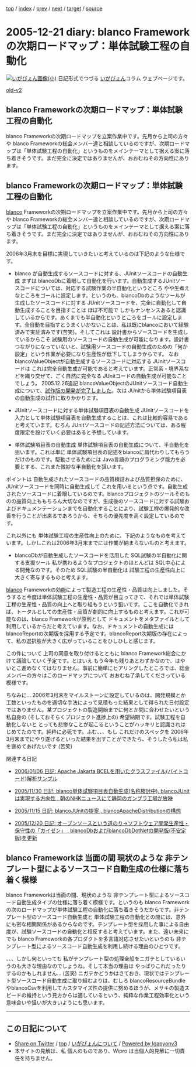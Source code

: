 [top](../index.html) 
 / [index](index.html) 
 / [prev](ig051220.html) 
 / [next](ig051223.html) 
 / [target](https://igapyon.github.io/diary/2005/ig051221.html) 
 / [source](https://github.com/igapyon/diary/blob/master/2005/ig051221.src.md) 

2005-12-21 diary: blanco Frameworkの次期ロードマップ：単体試験工程の自動化
=====================================================================================================
[![いがぴょん画像(小)](https://igapyon.github.io/diary/images/iga200306s.jpg "いがぴょん")](https://igapyon.github.io/diary/memo/memoigapyon.html) 日記形式でつづる [いがぴょん](https://igapyon.github.io/diary/memo/memoigapyon.html)コラム ウェブページです。

[old-v2](ig051221-orig.html)

## blanco Frameworkの次期ロードマップ：単体試験工程の自動化

blanco Frameworkの次期ロードマップを立案作業中です。先月から上司の方々や blanco Frameworkの総会メンバー達と相談しているのですが、次期ロードマップは「単体試験工程の自動化」というものをメインテーマとして据える案に落ち着きそうです。まだ完全に決定ではありませんが、おおむねその方向性にあります。


## blanco Frameworkの次期ロードマップ：単体試験工程の自動化

[blanco](http://www.igapyon.jp/blanco/blanco.ja.html) Frameworkの次期ロードマップを立案作業中です。先月から上司の方々や blanco Frameworkの総会メンバー達と相談しているのですが、次期ロードマップは「単体試験工程の自動化」というものをメインテーマとして据える案に落ち着きそうです。まだ完全に決定ではありませんが、おおむねその方向性にあります。

2006年3月末を目標に実現していきたいと考えているのは下記のような仕様です。

* blanco が自動生成するソースコードに対する、JUnitソースコードの自動生成
  まずは blancoDbに着眼して自動化を行います。自動生成するJUnitソースコードについては、対応する試験作業の半自動化というところ やや生煮えなところをゴールに設定します。というのも、blancoDbのようなツールが生成したソースコードに対する
  JUnitソースコードを、完全に自動化して自動生成することを目指すことは ほぼ不可能で しかもナンセンスあると認識しているからです。あくまでも半自動化というところをゴールに設定します。全自動を目指すとうまくいかないことは、私は既にblancoにおいて経験済みで実証済みです(苦笑)。そしてこれは
  設計書からソースコードを生成しているからこそ 試験用のソースコードの自動生成が可能になります。設計書つながりになっていないと、試験用ソースコードの自動生成のための「何か設定」という作業が必要になり生産性が低下してしまうからです。
  なお blancoValueObjectが自動生成するソースコードに対応する JUnitソースコードは これは完全自動生成が可能であると考えています。正常系・境界系などを織り交ぜて、ごく自然に完全なる JUnitコードの自動生成が可能なことでしょう。
  2005.12.26追記 blancoValueObjectのJUnitソースコード自動生成について、[試作版の開発が完了しました](ig051223.html)。次は JUnitから単体試験項目表の自動生成の試作に取りかかります。
  
* JUnitソースコードに対する単体試験項目表の自動生成
  JUnitソースコードを入力として単体試験項目表を自動生成することは、これは比較的容易であると考えています。むろん JUnitソースコードの記述方法については、ある程度限定を設けていく必要はあると予想しています。
  
* 単体試験項目表の自動生成
  単体試験項目表の自動生成について、半自動化を狙います。これは単に 単体試験項目表の記述をblancoに肩代わりしてもらうだけのものです。駆動させるためには
  Java言語のプログラミング能力を必要とする、これまた微妙な半自動化を狙います。

ポイントは 自動生成されたソースコードの品質検証および品質担保のために、JUnitソースコードを同時に自動生成して これを用いるという点です。自動生成されたソースコードに着眼しているのです。blancoプロジェクトのツールそのものの品質向上ももちろん大切なのですが、生成後のソースコードに対する試験およびドキュメンテーションまでを自動化することにより、試験工程の爆発的な改善を行うことが出来るであろうから、そちらの優先度を高く設定しているのです。

これ以外にも 単体試験工程の生産性向上のために、下記のようなものを考えています。しかしこれは2006年3月末までには作業が納まらないものと考えます。

* blancoDbが自動生成したソースコードを活用した SQL試験の半自動化に関する支援ツール
  私が携わるようなプロジェクトのほとんどは SQL中心による開発なのです。そのため SQL試験の半自動化は 試験工程の生産性向上に大きく寄与するものと考えます。

[blanco](http://www.igapyon.jp/blanco/blanco.ja.html) Frameworkの効能によって製造工程の生産性・品質は向上しました。そうすると今度は単体試験工程の生産性・品質が目立ってきて、それでは単体試験工程の生産性・品質の向上へと取り組もうという狙いです。ここを自動化できれば、トータルとしての生産性・品質が劇的に向上するものと考えます。これが可能なのは、blanco
Frameworkが原則として ドキュメントをメタファイルとして利用しているからだと考えています。なお、ドキュメントの自動生成には  blancoReportの次期版を採用する予定です。blancoReport次期版の存在によって、私の選択肢が大きく広がっていることをひしひしと感じます。

この件について 上司の同意を取り付けるとともに blanco Framework総会にかけて議論していく予定です。とはいえ もう今年も残りあとわずかなので、はやいとこ進めなくてはなりません。事前に簡単にヒアリングしたところでは、総会メンバーの方々はこのロードマップについて おおむね了承してくださっている模様です。

ちなみに… 2006年3月末をマイルストーンに設定しているのは、開発規模とか工数といったものを適切な手法によって見積もった結果として得られた日付設定ではありません。某プロジェクトの製造開始までに何とか間に合わせたいという私自身の (そしておそらくプロジェクト進捗上の) 希望納期です。試験工程を自動化しないと とっても悲惨なことが起こるということがハッキリと認識されはじめてたのです。純粋に必死です。ふむ、、、もし これだけのスペックを
2006年3月末までにやり遂げるといった結果を出すことができたら、そうしたら私は私を褒めてあげたいです (苦笑)

関連する日記

* [2006/01/06 日記: Apache Jakarta BCELを用いたクラスファイル(バイトコード)解析サンプル](../2006/ig060106.html)
  
* [2005/11/30 日記: blanco単体試験項目表自動生成(名称検討中), blancoJUnitは実現する方向性 , 朝のNHKニュースにて静岡のガンプラ工場が放映](ig051130.html)
  
* [2005/11/15 日記: blancoJUnitの提案 , blancoApacheDistributionの構想](ig051115.html)
  
* [2005/12/20 日記: オープンソースという道のり→ソフトウェア開発生産性・保守性の「カイゼン」 , blancoDbおよびblancoDbDotNetの開発版(不安定版)を更新](ig051220.html)

## blanco Frameworkは 当面の間 現状のような 非テンプレート型によるソースコード自動生成の仕様に落ち着く模様

blanco Frameworkは当面の間、現状のような 非テンプレート型によるソースコード自動生成タイプの仕様に落ち着く模様です。というのも blanco Frameworkの次のロードマップが単体試験工程の自動化に落ち着きそうだからです。非テンプレート型のソースコード自動生成と 単体試験工程の自動化との間には、意外にも密な相関関係があるからなのです。テンプレート型を採用した事による自由度が、試験ソースコードの自動化と相反すると考えています。また、遠い未来にでも blanco Frameworkの各プロダクトを多言語対応させたいというのも 非テンプレート型によるソースコード自動生成を利用し続ける理由のひとつです。

、、、しかし何といっても 私がテンプレート型の処理全般をニガテとしているいうのも大きな理由なのでしょうね。そして本当の理由は やっぱりこれだったりするのかもしれません…
(苦笑) ニガテかどうかはさておき、現状ではテンプレート型ソースコード自動生成に取り組むよりは、むしろ blancoResourceBundleやblancoCsvを利用してカスタマイズ性の提供に努めるほうが、メサキの製造スピードの維持という見方からは適しているという、純粋な作業工程効率化という意味合いや狙いが大きいようにも思います。


----------------------------------------------------------------------------------------------------

## この日記について

* [Share on Twitter](https://twitter.com/intent/tweet?hashtags=igapyon%2Cdiary%2C%E3%81%84%E3%81%8C%E3%81%B4%E3%82%87%E3%82%93&text=blanco+Framework%E3%81%AE%E6%AC%A1%E6%9C%9F%E3%83%AD%E3%83%BC%E3%83%89%E3%83%9E%E3%83%83%E3%83%97%EF%BC%9A%E5%8D%98%E4%BD%93%E8%A9%A6%E9%A8%93%E5%B7%A5%E7%A8%8B%E3%81%AE%E8%87%AA%E5%8B%95%E5%8C%96&url=https%3A%2F%2Figapyon.github.io%2Fdiary%2F2005%2Fig051221.html) / [top](../index.html) / [いがぴょんについて](https://igapyon.github.io/diary/memo/memoigapyon.html) / [Powered by Igapyonv3](https://github.com/igapyon/igapyonv3)
* 本サイトの見解は、私 個人のものであり、Wipro は当個人的見解に一切責任を持ちません。 
